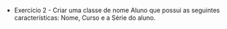 - Exercício 2 - Criar uma classe de nome Aluno que possui as seguintes características: Nome, Curso e a Série do aluno.
